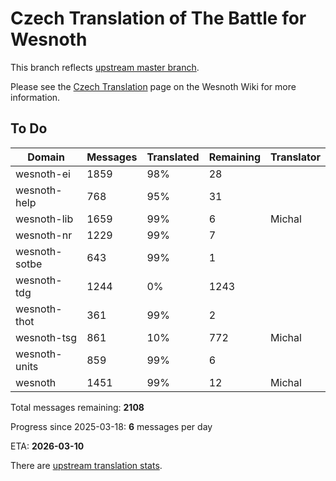 # Czech Translation of The Battle for Wesnoth

This branch reflects [upstream master branch](https://github.com/wesnoth/wesnoth/tree/master).

Please see the [Czech Translation](https://wiki.wesnoth.org/CzechTranslation) page on the Wesnoth Wiki for more information.

## To Do

Domain | Messages | Translated | Remaining | Translator
------ | -------- | ---------- | --------- | ----------
wesnoth-ei | 1859 | 98% | 28 |
wesnoth-help | 768 | 95% | 31 |
wesnoth-lib | 1659 | 99% | 6 | Michal
wesnoth-nr | 1229 | 99% | 7 |
wesnoth-sotbe | 643 | 99% | 1 |
wesnoth-tdg | 1244 | 0% | 1243 |
wesnoth-thot | 361 | 99% | 2 |
wesnoth-tsg | 861 | 10% | 772 | Michal
wesnoth-units | 859 | 99% | 6 |
wesnoth | 1451 | 99% | 12 | Michal

Total messages remaining: **2108**

Progress since 2025-03-18: **6** messages per day

ETA: **2026-03-10**

There are [upstream translation stats](https://www.wesnoth.org/gettext/?view=langs&version=master&lang=cs).
